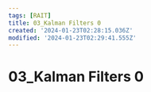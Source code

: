 ```yaml
---
tags: [RAIT]
title: 03_Kalman Filters 0
created: '2024-01-23T02:28:15.036Z'
modified: '2024-01-23T02:29:41.555Z'
---
```


# 03_Kalman Filters 0
